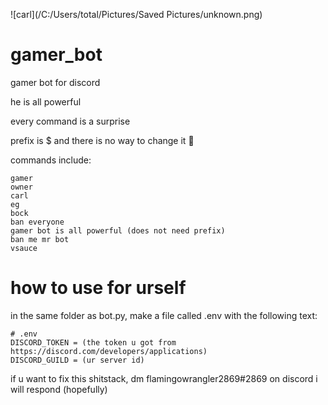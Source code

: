![carl](/C:/Users/total/Pictures/Saved Pictures/unknown.png)

# gamer_bot
gamer bot for discord



he is all powerful



every command is a surprise



prefix is $ and there is no way to change it 🗿



commands include:

```
gamer
owner
carl
eg
bock
ban everyone
gamer bot is all powerful (does not need prefix)
ban me mr bot
vsauce
```

# how to use for urself
in the same folder as bot.py, make a file called .env with the following text:
```
# .env
DISCORD_TOKEN = (the token u got from https://discord.com/developers/applications)
DISCORD_GUILD = (ur server id)
```

if u want to fix this shitstack, dm flamingowrangler2869#2869 on discord
i will respond (hopefully)
